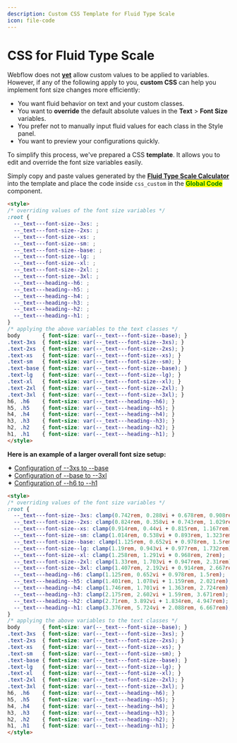 ```yaml
---
description: Custom CSS Template for Fluid Type Scale
icon: file-code
---
```


# CSS for Fluid Type Scale

Webflow does not [**yet**](https://x.com/leinwand/status/1898901668483485730) allow custom values to be applied to variables. However, if any of the following apply to you, **custom CSS** can help you implement font size changes more efficiently:

* You want fluid behavior on text and your custom classes.
* You want to **override** the default absolute values in the **Text** > **Font Size** variables.
* You prefer not to manually input fluid values for each class in the Style panel.
* You want to preview your configurations quickly.

To simplify this process, we've prepared a CSS **template**. It allows you to edit and override the font size variables easily.

Simply copy and paste values generated by the [**Fluid Type Scale Calculator**](https://www.fluid-type-scale.com/) into the template and place the code inside `css_custom` in the <mark style="color:green;">**Global Code**</mark> component.

```html
<style>
/* overriding values of the font size variables */
:root {
  --_text---font-size--3xs: ;
  --_text---font-size--2xs: ;
  --_text---font-size--xs: ;
  --_text---font-size--sm: ;
  --_text---font-size--base: ;
  --_text---font-size--lg: ;
  --_text---font-size--xl: ;
  --_text---font-size--2xl: ;
  --_text---font-size--3xl: ;
  --_text---heading--h6: ;
  --_text---heading--h5: ;
  --_text---heading--h4: ;
  --_text---heading--h3: ;
  --_text---heading--h2: ;
  --_text---heading--h1: ;
}
/* applying the above variables to the text classes */
body       { font-size: var(--_text---font-size--base); }
.text-3xs  { font-size: var(--_text---font-size--3xs); }
.text-2xs  { font-size: var(--_text---font-size--2xs); }
.text-xs   { font-size: var(--_text---font-size--xs); }
.text-sm   { font-size: var(--_text---font-size--sm); }
.text-base { font-size: var(--_text---font-size--base); }
.text-lg   { font-size: var(--_text---font-size--lg); }
.text-xl   { font-size: var(--_text---font-size--xl); }
.text-2xl  { font-size: var(--_text---font-size--2xl); }
.text-3xl  { font-size: var(--_text---font-size--3xl); }
h6, .h6    { font-size: var(--_text---heading--h6); }
h5, .h5    { font-size: var(--_text---heading--h5); }
h4, .h4    { font-size: var(--_text---heading--h4); }
h3, .h3    { font-size: var(--_text---heading--h3); }
h2, .h2    { font-size: var(--_text---heading--h2); }
h1, .h1    { font-size: var(--_text---heading--h1); }
</style>
```



**Here is an example of a larger overall font size setup:**

✦ [Configuration of --3xs to --base](https://www.fluid-type-scale.com/calculate?minFontSize=18\&minWidth=360\&minRatio=1.1095\&maxFontSize=24\&maxWidth=1280\&maxRatio=1.13375\&steps=3xs%2C2xs%2Cxs%2Csm%2Cbase\&baseStep=base\&prefix=_text---font-size-\&useContainerWidth=false\&includeFallbacks=false\&useRems=true\&remValue=16\&decimals=3\&previewFont=Inter\&previewText=Almost+before+we+knew+it%2C+we+had+left+the+ground\&previewWidth=1280)\
✦ [Configuration of --base to --3xl](https://www.fluid-type-scale.com/calculate?minFontSize=18\&minWidth=360\&minRatio=1.057475\&maxFontSize=24\&maxWidth=1280\&maxRatio=1.15475\&steps=base%2Clg%2Cxl%2C2xl%2C3xl\&baseStep=base\&prefix=_text---font-size-\&useContainerWidth=false\&includeFallbacks=false\&useRems=true\&remValue=16\&decimals=3\&previewFont=Inter\&previewText=Almost+before+we+knew+it%2C+we+had+left+the+ground\&previewWidth=1280)\
✦ [Configuration of --h6 to --h1](https://www.fluid-type-scale.com/calculate?minFontSize=18\&minWidth=360\&minRatio=1.24577245\&maxFontSize=24\&maxWidth=1280\&maxRatio=1.347625\&steps=h6%2Ch5%2Ch4%2Ch3%2Ch2%2Ch1\&baseStep=h6\&prefix=_text---heading-\&useContainerWidth=false\&includeFallbacks=false\&useRems=true\&remValue=16\&decimals=3\&previewFont=Inter\&previewText=Almost+before+we+knew+it%2C+we+had+left+the+ground\&previewWidth=1280)

```html
<style>
/* overriding values of the font size variables */
:root {
  --_text---font-size--3xs: clamp(0.742rem, 0.288vi + 0.678rem, 0.908rem);
  --_text---font-size--2xs: clamp(0.824rem, 0.358vi + 0.743rem, 1.029rem);
  --_text---font-size--xs: clamp(0.914rem, 0.44vi + 0.815rem, 1.167rem);
  --_text---font-size--sm: clamp(1.014rem, 0.538vi + 0.893rem, 1.323rem);
  --_text---font-size--base: clamp(1.125rem, 0.652vi + 0.978rem, 1.5rem);
  --_text---font-size--lg: clamp(1.19rem, 0.943vi + 0.977rem, 1.732rem);
  --_text---font-size--xl: clamp(1.258rem, 1.291vi + 0.968rem, 2rem);
  --_text---font-size--2xl: clamp(1.33rem, 1.703vi + 0.947rem, 2.31rem);
  --_text---font-size--3xl: clamp(1.407rem, 2.192vi + 0.914rem, 2.667rem);
  --_text---heading--h6: clamp(1.125rem, 0.652vi + 0.978rem, 1.5rem);
  --_text---heading--h5: clamp(1.401rem, 1.078vi + 1.159rem, 2.021rem);
  --_text---heading--h4: clamp(1.746rem, 1.701vi + 1.363rem, 2.724rem);
  --_text---heading--h3: clamp(2.175rem, 2.602vi + 1.59rem, 3.671rem);
  --_text---heading--h2: clamp(2.71rem, 3.892vi + 1.834rem, 4.947rem);
  --_text---heading--h1: clamp(3.376rem, 5.724vi + 2.088rem, 6.667rem);
}
/* applying the above variables to the text classes */
body       { font-size: var(--_text---font-size--base); }
.text-3xs  { font-size: var(--_text---font-size--3xs); }
.text-2xs  { font-size: var(--_text---font-size--2xs); }
.text-xs   { font-size: var(--_text---font-size--xs); }
.text-sm   { font-size: var(--_text---font-size--sm); }
.text-base { font-size: var(--_text---font-size--base); }
.text-lg   { font-size: var(--_text---font-size--lg); }
.text-xl   { font-size: var(--_text---font-size--xl); }
.text-2xl  { font-size: var(--_text---font-size--2xl); }
.text-3xl  { font-size: var(--_text---font-size--3xl); }
h6, .h6    { font-size: var(--_text---heading--h6); }
h5, .h5    { font-size: var(--_text---heading--h5); }
h4, .h4    { font-size: var(--_text---heading--h4); }
h3, .h3    { font-size: var(--_text---heading--h3); }
h2, .h2    { font-size: var(--_text---heading--h2); }
h1, .h1    { font-size: var(--_text---heading--h1); }
</style>
```



